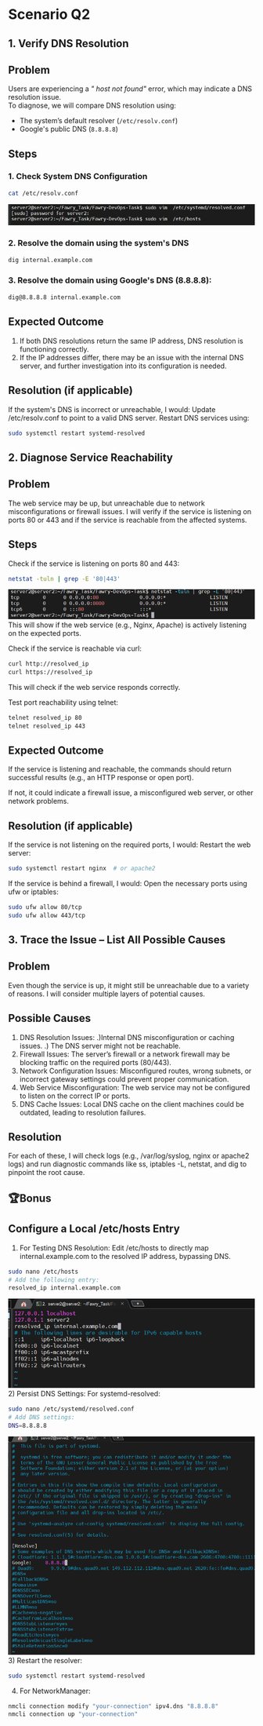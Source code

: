 # Scenario Q2
## 1. Verify DNS Resolution  
## **Problem**  
Users are experiencing a _" host not found"_ error, which may indicate a DNS resolution issue.  
To diagnose, we will compare DNS resolution using:  
- The system’s default resolver (`/etc/resolv.conf`)  
- Google's public DNS (`8.8.8.8`)  

## **Steps**  

### **1. Check System DNS Configuration**  
```bash
cat /etc/resolv.conf
```
![Terminal Screenshot](https://github.com/Nader-Mamdouh/Fawry-DevOps-Task/blob/main/Scenario/images/Screenshot%202025-04-28%20015958.png)
### **2. Resolve the domain using the system's DNS**  
```bash
dig internal.example.com
```
### **3. Resolve the domain using Google's DNS (8.8.8.8):**  
```bash
dig@8.8.8.8 internal.example.com
```
## **Expected Outcome**
1) If both DNS resolutions return the same IP address, DNS resolution is functioning correctly.
2) If the IP addresses differ, there may be an issue with the internal DNS server, and further investigation into its configuration is needed.

## **Resolution (if applicable)**
If the system's DNS is incorrect or unreachable, I would:
Update /etc/resolv.conf to point to a valid DNS server.
Restart DNS services using:
```bash
sudo systemctl restart systemd-resolved
```

## 2. Diagnose Service Reachability
## **Problem**
The web service may be up, but unreachable due to network misconfigurations or firewall issues. I will verify if the service is listening on ports 80 or 443 and if the service is reachable from the affected systems.

## **Steps**
Check if the service is listening on ports 80 and 443:

```bash
netstat -tuln | grep -E '80|443'
```
![Terminal Screenshot](https://github.com/Nader-Mamdouh/Fawry-DevOps-Task/blob/main/Scenario/images/Screenshot%202025-04-28%20020055.png)
This will show if the web service (e.g., Nginx, Apache) is actively listening on the expected ports.

Check if the service is reachable via curl:
```bash
curl http://resolved_ip
curl https://resolved_ip
```
This will check if the web service responds correctly.

Test port reachability using telnet:

```bash
telnet resolved_ip 80
telnet resolved_ip 443
```
## **Expected Outcome**
If the service is listening and reachable, the commands should return successful results (e.g., an HTTP response or open port).

If not, it could indicate a firewall issue, a misconfigured web server, or other network problems.

## **Resolution (if applicable)**
If the service is not listening on the required ports, I would:
Restart the web server:
```bash
sudo systemctl restart nginx  # or apache2
```
If the service is behind a firewall, I would:
Open the necessary ports using ufw or iptables:
```bash
sudo ufw allow 80/tcp
sudo ufw allow 443/tcp
```
## 3. Trace the Issue – List All Possible Causes
## **Problem**
Even though the service is up, it might still be unreachable due to a variety of reasons. I will consider multiple layers of potential causes.
## **Possible Causes**
1) DNS Resolution Issues:
.)Internal DNS misconfiguration or caching issues.
.) The DNS server might not be reachable.
2) Firewall Issues: The server’s firewall or a network firewall may be blocking traffic on the required ports (80/443).
3) Network Configuration Issues: Misconfigured routes, wrong subnets, or incorrect gateway settings could prevent proper communication.
4) Web Service Misconfiguration: The web service may not be configured to listen on the correct IP or ports.
5) DNS Cache Issues: Local DNS cache on the client machines could be outdated, leading to resolution failures.
## **Resolution**
For each of these, I will check logs (e.g., /var/log/syslog, nginx or apache2 logs) and run diagnostic commands like ss, iptables -L, netstat, and dig to pinpoint the root cause.


## 🏆Bonus
## **Configure a Local /etc/hosts Entry**
1) For Testing DNS Resolution: Edit /etc/hosts to directly map internal.example.com to the resolved IP address, bypassing DNS.
```bash
sudo nano /etc/hosts
# Add the following entry:
resolved_ip internal.example.com
```
![Terminal Screenshot](https://github.com/Nader-Mamdouh/Fawry-DevOps-Task/blob/main/Scenario/images/Screenshot%202025-04-28%20015909.png)
2) Persist DNS Settings: For systemd-resolved:

```bash
sudo nano /etc/systemd/resolved.conf
# Add DNS settings:
DNS=8.8.8.8
```
![Terminal Screenshot](https://github.com/Nader-Mamdouh/Fawry-DevOps-Task/blob/main/Scenario/images/Screenshot%202025-04-28%20015745.png)
3) Restart the resolver:

```bash
sudo systemctl restart systemd-resolved
```
4) For NetworkManager:

```bash
nmcli connection modify "your-connection" ipv4.dns "8.8.8.8"
nmcli connection up "your-connection"
```

